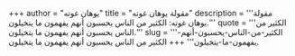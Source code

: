 +++
author = "يوهان غوته"
title = "مقولة يوهان غوته"
description = '''مقولة يوهان غوته: الكثير من الناس يحسبون أنهم يفهمون ما يتخيلون.'''
quote = '''الكثير من الناس يحسبون أنهم يفهمون ما يتخيلون.'''
slug = '''الكثير-من-الناس-يحسبون-أنهم-يفهمون-ما-يتخيلون'''
+++
الكثير من الناس يحسبون أنهم يفهمون ما يتخيلون.
